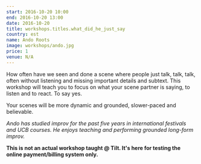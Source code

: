 ```yaml
---
start: 2016-10-20 10:00
end: 2016-10-20 13:00
date: 2016-10-20
title: workshops.titles.what_did_he_just_say 
country: est
name: Ando Roots
image: workshops/ando.jpg
price: 1
venue: N/A
---
```


How often have we seen and done a scene where people just talk, talk, talk, often without listening and missing important details and subtext.
This workshop will teach you to focus on what your scene partner is saying, to listen and to react. To say yes.

Your scenes will be more dynamic and grounded, slower-paced and believable.

_Ando has studied improv for the past five years in international festivals and UCB courses. He enjoys teaching and performing grounded long-form improv._

**This is not an actual workshop taught @ Tilt. It's here for testing the online payment/billing system only.**
